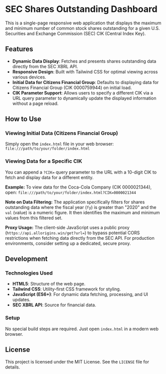 # SEC Shares Outstanding Dashboard

This is a single-page responsive web application that displays the maximum and minimum number of common stock shares outstanding for a given U.S. Securities and Exchange Commission (SEC) CIK (Central Index Key).

## Features

*   **Dynamic Data Display**: Fetches and presents shares outstanding data directly from the SEC XBRL API.
*   **Responsive Design**: Built with Tailwind CSS for optimal viewing across various devices.
*   **Initial Data for Citizens Financial Group**: Defaults to displaying data for Citizens Financial Group (CIK 0000759944) on initial load.
*   **CIK Parameter Support**: Allows users to specify a different CIK via a URL query parameter to dynamically update the displayed information without a page reload.

## How to Use

### Viewing Initial Data (Citizens Financial Group)

Simply open the `index.html` file in your web browser:
`file:///path/to/your/folder/index.html`

### Viewing Data for a Specific CIK

You can append a `?CIK=` query parameter to the URL with a 10-digit CIK to fetch and display data for a different entity.

**Example:**
To view data for the Coca-Cola Company (CIK 0000021344), open:
`file:///path/to/your/folder/index.html?CIK=0000021344`

**Note on Data Filtering:**
The application specifically filters for shares outstanding data where the fiscal year (`fy`) is greater than "2020" and the `val` (value) is a numeric figure. It then identifies the maximum and minimum values from this filtered set.

**Proxy Usage:**
The client-side JavaScript uses a public proxy (`https://api.allorigins.win/get?url=`) to bypass potential CORS restrictions when fetching data directly from the SEC API. For production environments, consider setting up a dedicated, secure proxy.

## Development

### Technologies Used

*   **HTML5**: Structure of the web page.
*   **Tailwind CSS**: Utility-first CSS framework for styling.
*   **JavaScript (ES6+)**: For dynamic data fetching, processing, and UI updates.
*   **SEC XBRL API**: Source for financial data.

### Setup

No special build steps are required. Just open `index.html` in a modern web browser.

## License

This project is licensed under the MIT License. See the `LICENSE` file for details.
